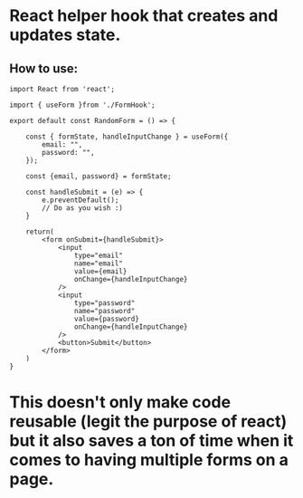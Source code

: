 # React helper hook that creates and updates state.

## How to use:

```
import React from 'react';

import { useForm }from './FormHook';

export default const RandomForm = () => {

	const { formState, handleInputChange } = useForm({
		email: "",
		password: "",
	});

	const {email, password} = formState;

	const handleSubmit = (e) => {
		e.preventDefault();
		// Do as you wish :)
	}

	return(
		<form onSubmit={handleSubmit}>
			<input
				type="email"
				name="email"
				value={email}
				onChange={handleInputChange}
			/>
			<input
				type="password"
				name="password"
				value={password}
				onChange={handleInputChange}
			/>
			<button>Submit</button>
		</form>
	)
}
```

# This doesn't only make code reusable (legit the purpose of react) but it also saves a ton of time when it comes to having multiple forms on a page.
